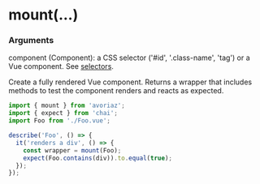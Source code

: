 # mount(...)

### Arguments

component (Component): a CSS selector ('#id', '.class-name', 'tag') or a Vue component. See [selectors](/api/selectors.md).

Create a fully rendered Vue component. Returns a wrapper that includes methods to test the component renders and reacts as expected.

```js
import { mount } from 'avoriaz';
import { expect } from 'chai';
import Foo from './Foo.vue';

describe('Foo', () => {
  it('renders a div', () => {
    const wrapper = mount(Foo);
    expect(Foo.contains(div)).to.equal(true);
  });
});
```
